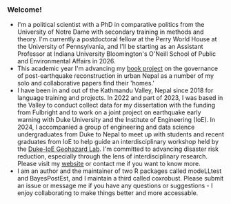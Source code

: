 ### Welcome!

- I'm a political scientist with a PhD in comparative politics from the University of Notre Dame with secondary training in methods and theory. I'm currently a postdoctoral fellow at the Perry World House at the University of Pennsylvania, and I'll be starting as an Assistant Professor at Indiana University Bloomington's O'Neill School of Public and Environmental Affairs in 2026.
- This academic year I'm advancing my [book project](https://shanascogin.com/book/) on the governance of post-earthquake reconstruction in urban Nepal as a number of my solo and collaborative papers find their 'homes.'
- I have been in and out of the Kathmandu Valley, Nepal since 2018 for language training and projects. In 2022 and part of 2023, I was based in the Valley to conduct collect data for my dissertation with the funding from Fulbright and to work on a joint project on earthquake early warning with Duke University and the Institute of Engineering (IoE). In 2024, I accompanied a group of engineering and data science undergraduates from Duke to Nepal to meet up with students and recent graduates from IoE to help guide an interdisciplinary workshop held by the [Duke-IoE Geohazard Lab](https://ktmgeolab.org/). I'm committed to advancing disaster risk reduction, especially through the lens of interdisciplinary research. Please visit my [website](https://shanascogin.com/) or contact me if you want to know more.
- I am an author and the maintainer of two R packages called modeLLtest and BayesPostEst, and I maintain a third called coxrobust. Please submit an issue or message me if you have any questions or suggestions - I enjoy collaborating to make things better and more accessable. 


<!--
**ShanaScogin/ShanaScogin** is a ✨ _special_ ✨ repository because its `README.md` (this file) appears on your GitHub profile.

Here are some ideas to get you started:

- 🔭 I’m currently working on ...
- 🌱 I’m currently learning ...
- 👯 I’m looking to collaborate on ...
- 🤔 I’m looking for help with ...
- 💬 Ask me about ...
- 📫 How to reach me: ...
- 😄 Pronouns: ...
- ⚡ Fun fact: ...
-->

